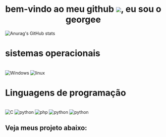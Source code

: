 <h1 align="center">bem-vindo ao meu github <img src="https://user-images.githubusercontent.com/18350557/176309783-0785949b-9127-417c-8b55-ab5a4333674e.gif" />, eu sou o georgee</h1>

![Anurag's GitHub stats](https://github-readme-stats.vercel.app/api?username=George&show_icons=true&theme=dracula)
 # sistemas operacionais
<div style="display:incline-block"><br/>
<img align="center" alt="Windows" src="https://img.shields.io/badge/Windows-0078D6?style=for-the-badge&logo=windows&logoColor=white"/>
<img align="center" alt="linux" src="https://img.shields.io/badge/Ubuntu-E95420?style=for-the-badge&logo=ubuntu&logoColor=white"/>
</div>

 # Linguagens de programação
<div style="display:incline-block"><br/>
<img align="center" alt="C" src="https://img.shields.io/badge/C-00599C?style=for-the-badge&logo=c&logoColor=white"/>
<img align="center" alt="python" src="https://img.shields.io/badge/Python-3776AB?style=for-the-badge&logo=python&logoColor=white"/>
<img align="center" alt="php" src="https://img.shields.io/badge/PHP-777BB4?style=for-the-badge&logo=php&logoColor=white"/>
<img align="center" alt="python" src="https://img.shields.io/badge/Python-3776AB?style=for-the-badge&logo=python&logoColor=white"/>
<img align="center" alt="python" src="https://img.shields.io/badge/Python-3776AB?style=for-the-badge&logo=python&logoColor=white"/>
</div>
<h2>Veja meus projeto abaixo:</h2>
